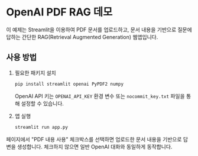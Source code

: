 # OpenAI PDF RAG 데모

이 예제는 Streamlit을 이용하여 PDF 문서를 업로드하고, 문서 내용을 기반으로
질문에 답하는 간단한 RAG(Retrieval Augmented Generation) 웹앱입니다.

## 사용 방법

1. 필요한 패키지 설치
   ```bash
   pip install streamlit openai PyPDF2 numpy
   ```
   OpenAI API 키는 `OPENAI_API_KEY` 환경 변수 또는 `nocommit_key.txt` 파일을 통해
   설정할 수 있습니다.

2. 앱 실행
   ```bash
   streamlit run app.py
   ```

페이지에서 "PDF 내용 사용" 체크박스를 선택하면 업로드한 문서 내용을 기반으로
답변을 생성합니다. 체크하지 않으면 일반 OpenAI 대화와 동일하게 동작합니다.
